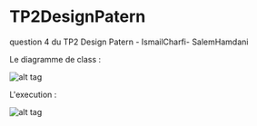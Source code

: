 # TP2DesignPatern
question 4 du TP2 Design Patern - IsmailCharfi- SalemHamdani

Le diagramme de class : 

![alt tag](https://user-images.githubusercontent.com/73357703/138365542-a879d343-60ce-4df8-81cd-5aca76094b98.png)

L'execution  : 


![alt tag](https://user-images.githubusercontent.com/73357703/138365586-4170a64e-2ac9-40a3-b36c-2d021f9f0d16.png)
